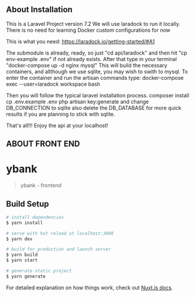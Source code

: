 ## About Installation

This is a Laravel Project version 7.2
We will use laradock to run it locally. 
There is no need for learning Docker custom configurations for now

This is what you need: 
https://laradock.io/getting-started/#A1

The submodule is already, ready, so just "cd api/laradock" and then 
hit "cp env-example .env" if not already exists.
After that type in your terminal 
"docker-compose up -d nginx mysql"
This will build the necessary containers, and allthough we use sqlite, you may wish to swith to mysql. 
To enter the container and run the artisan commands type:
docker-compose exec --user=laradock workspace bash

Then you will follow the typical laravel installation process. 
composer install
cp .env.example .env
php artisan key:generate
and change
DB_CONNECTION to sqlite
also delete the DB_DATABASE for more quick results
if you are planning to stick with sqlite. 

That's all!!!
Enjoy the api at your localhost!


## ABOUT FRONT END

# ybank

> ybank - frontend

## Build Setup

```bash
# install dependencies
$ yarn install

# serve with hot reload at localhost:3000
$ yarn dev

# build for production and launch server
$ yarn build
$ yarn start

# generate static project
$ yarn generate
```

For detailed explanation on how things work, check out [Nuxt.js docs](https://nuxtjs.org).
